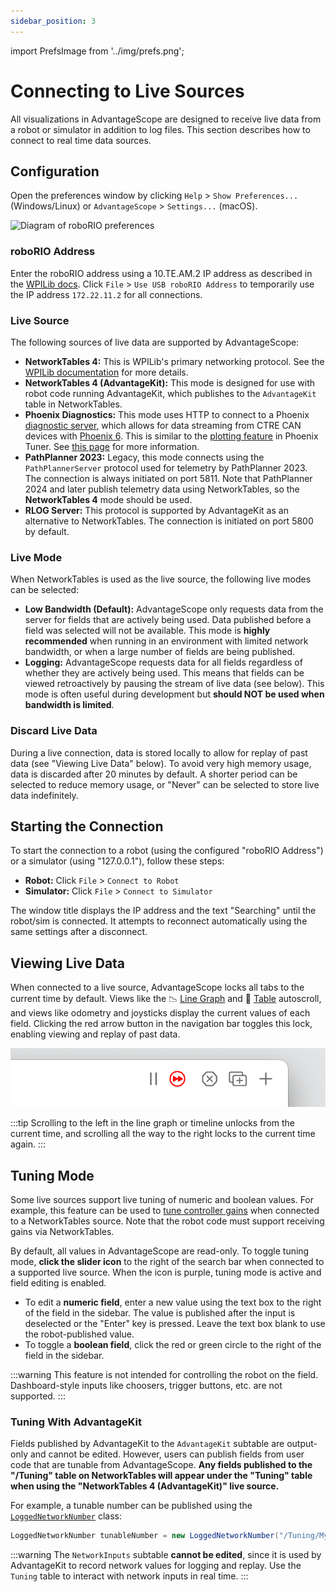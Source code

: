 ```yaml
---
sidebar_position: 3
---
```


import PrefsImage from '../img/prefs.png';

# Connecting to Live Sources

All visualizations in AdvantageScope are designed to receive live data from a robot or simulator in addition to log files. This section describes how to connect to real time data sources.

## Configuration

Open the preferences window by clicking `Help` > `Show Preferences...` (Windows/Linux) or `AdvantageScope` > `Settings...` (macOS).

<img src={PrefsImage} alt="Diagram of roboRIO preferences" height="350" />

### roboRIO Address

Enter the roboRIO address using a 10.TE.AM.2 IP address as described in the [WPILib docs](https://docs.wpilib.org/en/stable/docs/networking/networking-introduction/ip-configurations.html#te-am-ip-notation). Click `File` > `Use USB roboRIO Address` to temporarily use the IP address `172.22.11.2` for all connections.

### Live Source

The following sources of live data are supported by AdvantageScope:

- **NetworkTables 4:** This is WPILib's primary networking protocol. See the [WPILib documentation](https://docs.wpilib.org/en/stable/docs/software/networktables/index.html) for more details.
- **NetworkTables 4 (AdvantageKit):** This mode is designed for use with robot code running AdvantageKit, which publishes to the `AdvantageKit` table in NetworkTables.
- **Phoenix Diagnostics:** This mode uses HTTP to connect to a Phoenix [diagnostic server](https://pro.docs.ctr-electronics.com/en/latest/docs/troubleshooting/running-diagnostics.html), which allows for data streaming from CTRE CAN devices with [Phoenix 6](https://pro.docs.ctr-electronics.com/en/latest/). This is similar to the [plotting feature](https://pro.docs.ctr-electronics.com/en/latest/docs/tuner/plotting.html) in Phoenix Tuner. See [this page](/more-features/phoenix-diagnostics) for more information.
- **PathPlanner 2023:** Legacy, this mode connects using the `PathPlannerServer` protocol used for telemetry by PathPlanner 2023. The connection is always initiated on port 5811. Note that PathPlanner 2024 and later publish telemetry data using NetworkTables, so the **NetworkTables 4** mode should be used.
- **RLOG Server:** This protocol is supported by AdvantageKit as an alternative to NetworkTables. The connection is initiated on port 5800 by default.

### Live Mode

When NetworkTables is used as the live source, the following live modes can be selected:

- **Low Bandwidth (Default):** AdvantageScope only requests data from the server for fields that are actively being used. Data published before a field was selected will not be available. This mode is **highly recommended** when running in an environment with limited network bandwidth, or when a large number of fields are being published.
- **Logging:** AdvantageScope requests data for all fields regardless of whether they are actively being used. This means that fields can be viewed retroactively by pausing the stream of live data (see below). This mode is often useful during development but **should NOT be used when bandwidth is limited**.

### Discard Live Data

During a live connection, data is stored locally to allow for replay of past data (see "Viewing Live Data" below). To avoid very high memory usage, data is discarded after 20 minutes by default. A shorter period can be selected to reduce memory usage, or "Never" can be selected to store live data indefinitely.

## Starting the Connection

To start the connection to a robot (using the configured "roboRIO Address") or a simulator (using "127.0.0.1"), follow these steps:

- **Robot:** Click `File` > `Connect to Robot`
- **Simulator:** Click `File` > `Connect to Simulator`

The window title displays the IP address and the text "Searching" until the robot/sim is connected. It attempts to reconnect automatically using the same settings after a disconnect.

## Viewing Live Data

When connected to a live source, AdvantageScope locks all tabs to the current time by default. Views like the 📉 [Line Graph](../tab-reference/line-graph.md) and 🔢 [Table](../tab-reference/table.md) autoscroll, and views like odometry and joysticks display the current values of each field. Clicking the red arrow button in the navigation bar toggles this lock, enabling viewing and replay of past data.

![Live lock/unlock button](./img/open-live-1.png)

:::tip
Scrolling to the left in the line graph or timeline unlocks from the current time, and scrolling all the way to the right locks to the current time again.
:::

## Tuning Mode

Some live sources support live tuning of numeric and boolean values. For example, this feature can be used to [tune controller gains](https://docs.wpilib.org/en/stable/docs/software/advanced-controls/introduction/tutorial-intro.html) when connected to a NetworkTables source. Note that the robot code must support receiving gains via NetworkTables.

By default, all values in AdvantageScope are read-only. To toggle tuning mode, **click the slider icon** to the right of the search bar when connected to a supported live source. When the icon is purple, tuning mode is active and field editing is enabled.

- To edit a **numeric field**, enter a new value using the text box to the right of the field in the sidebar. The value is published after the input is deselected or the "Enter" key is pressed. Leave the text box blank to use the robot-published value.
- To toggle a **boolean field**, click the red or green circle to the right of the field in the sidebar.

:::warning
This feature is not intended for controlling the robot on the field. Dashboard-style inputs like choosers, trigger buttons, etc. are not supported.
:::

### Tuning With AdvantageKit

Fields published by AdvantageKit to the `AdvantageKit` subtable are output-only and cannot be edited. However, users can publish fields from user code that are tunable from AdvantageScope. **Any fields published to the "/Tuning" table on NetworkTables will appear under the "Tuning" table when using the "NetworkTables 4 (AdvantageKit)" live source.**

For example, a tunable number can be published using the [`LoggedNetworkNumber`](https://docs.advantagekit.org/data-flow/recording-inputs/dashboard-inputs) class:

```java
LoggedNetworkNumber tunableNumber = new LoggedNetworkNumber("/Tuning/MyTunableNumber");
```

:::warning
The `NetworkInputs` subtable **cannot be edited**, since it is used by AdvantageKit to record network values for logging and replay. Use the `Tuning` table to interact with network inputs in real time.
:::
